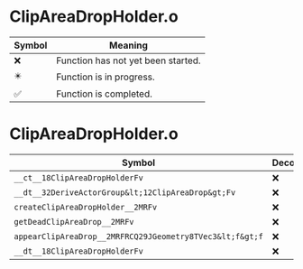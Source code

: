 # ClipAreaDropHolder.o
| Symbol | Meaning 
| ------------- | ------------- 
| :x: | Function has not yet been started. 
| :eight_pointed_black_star: | Function is in progress. 
| :white_check_mark: | Function is completed. 


# ClipAreaDropHolder.o
| Symbol | Decompiled? |
| ------------- | ------------- |
| `__ct__18ClipAreaDropHolderFv` | :x: |
| `__dt__32DeriveActorGroup&lt;12ClipAreaDrop&gt;Fv` | :x: |
| `createClipAreaDropHolder__2MRFv` | :x: |
| `getDeadClipAreaDrop__2MRFv` | :x: |
| `appearClipAreaDrop__2MRFRCQ29JGeometry8TVec3&lt;f&gt;f` | :x: |
| `__dt__18ClipAreaDropHolderFv` | :x: |
